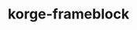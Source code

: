 ---
layout: module
title: korge-frameblock
link: https://github.com/korlibs/korge-ext/tree/main/korge-frameblock
---